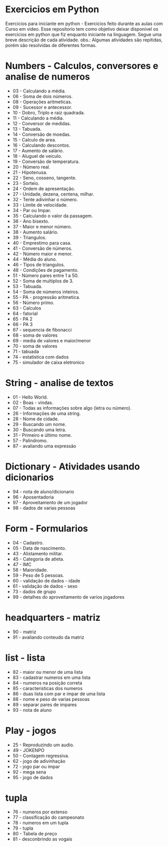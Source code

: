 # Exercicios em Python
Exercicios para iniciante em python - Exercicios feito durante as aulas com Curso em video.
Esse repositorio tem como objetivo deixar disponivel os exercicios em python que fiz enquanto iniciante na linguagem. Segue uma breve descrição de cada atividade. obs.: Algumas atividades são repitidas, porém são resolvidas de diferentes formas.

# Numbers - Calculos, conversores e analise de numeros
* 03 - Calculando a média. 
* 06 - Soma de dois números. 
* 08 - Operações aritmeticas. 
* 09 - Sucessor e antecessor. 
* 10 - Dobro, Triplo e raiz quadrada. 
* 11 - Calculando a média. 
* 12 - Conversor de medidas. 
* 13 - Tabuada. 
* 14 - Conversão de moedas. 
* 15 - Calculo de area. 
* 16 - Calculando descontos. 
* 17 - Aumento de salário. 
* 18 - Aluguel de veiculo. 
* 19 - Conversão de temperatura. 
* 20 - Número real. 
* 21 - Hipotenusa. 
* 22 - Seno, cosseno, tangente. 
* 23 - Sorteio. 
* 24 - Ordem de apresentação. 
* 27 - Unidade, dezena, centena, milhar.
* 32 - Tente adivinhar o número. 
* 33 - Limite de velocidade. 
* 34 - Par ou Impar. 
* 35 - Calculando o valor da passagem. 
* 36 - Ano bisexto. 
* 37 - Maior e menor número. 
* 38 - Aumento salário. 
* 39 - Triangulos.
* 40 - Emprestimo para casa.
* 41 - Conversão de números.
* 42 - Número maior e menor.
* 44 - Média do aluno.
* 46 - Tipos de triangulos.
* 48 - Condições de pagamento.
* 51 - Número pares entre 1 a 50.
* 52 - Soma de multiplos de 3.
* 53 - Tabuada.
* 54 - Soma de números inteiros.
* 55 -  PA - progressão aritmetica.
* 56 - Número primo.
* 63 - Calculos
* 64 - fatorial
* 65 - PA 2
* 66 - PA 3
* 67 - sequencia de fibonacci
* 68 - soma de valores
* 69 - media de valores e maior/menor
* 70 - soma de valores
* 71 - tabuada
* 74 - estatistica com dados
* 75 - simulador de caixa eletronico

# String - analise de textos
* 01 - Hello World. 
* 02 - Boas - vindas. 
* 07 - Todas as informações sobre algo (letra ou número).
* 26 - Informações de uma string. 
* 28 - Nome de cidade. 
* 29 - Buscando um nome. 
* 30 - Buscando uma letra. 
* 31 - Primeiro e último nome.
* 57 - Palindromo.
* 87 - avaliando uma expressão

# Dictionary - Atividades usando dicionarios
* 94 - nota de aluno/dicionario
* 96 - Aposentadoria
* 97 - Aproveitamento de um jogador
* 98 - dados de varias pessoas

# Form - Formularios
* 04 - Cadastro. 
* 05 - Data de nascimento.
* 43 - Alistamento militar.
* 45 - Categoria de atleta.
* 47 - IMC
* 58 - Maioridade.
* 59 - Peso de 5 pessoas.
* 60 - validação de dados - idade
* 61 - validação de dados - sexo
* 73 - dados de grupo
* 99 - detalhes do aproveitamento de varios jogadores

# headquarters - matriz
* 90 - matriz
* 91 - avaliando conteudo da matriz

# list - lista
* 82 - maior ou menor de uma lista
* 83 - cadastrar numeros em uma lista
* 84 - numeros na posição correta
* 85 - caracteristicas dos numeros
* 86 - duas lista com par e impar de uma lista
* 88 - nome e peso de varias pessoas
* 89 - separar pares de impares
* 93 - nota de aluno

# Play - jogos
* 25 - Reproduzindo um audio. 
* 49 - JOKENPO
* 50 - Contagem regressiva.
* 62 - jogo de adivinhação
* 72 - jogo par ou impar
* 92 - mega sena
* 95 - jogo de dados

# tupla
* 76 - numeros por extenso
* 77 - classificação do campeonato
* 78 - numeros em um tupla
* 79 - tupla
* 80 - Tabela de preço
* 81 - desconbrindo as vogais
